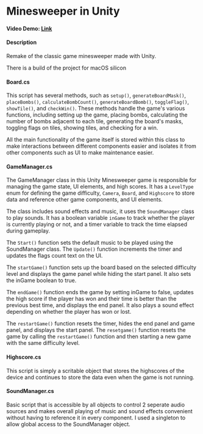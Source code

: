 # Minesweeper in Unity
#### Video Demo:  [Link](https://youtu.be/G5TW2uCUHPI)
#### Description
Remake of the classic game minesweeper made with Unity. 

There is a build of the project for macOS silicon

#### Board.cs
This script has several methods, such as `setup()`, `generateBoardMask()`, `placeBombs()`, `calculateBombCount()`, `generateBoardBomb()`, `toggleFlag()`, `showTile()`, and `checkWin()`. These methods handle the game's various functions, including setting up the game, placing bombs, calculating the number of bombs adjacent to each tile, generating the board's masks, toggling flags on tiles, showing tiles, and checking for a win.

All the main functionality of the game itself is stored within this class to make interactions between different components easier and isolates it from other components such as UI to make maintenance easier.

#### GameManager.cs
The GameManager class in this Unity Minesweeper game is responsible for managing the game state, UI elements, and high scores. It has a `LevelType` enum for defining the game difficulty, `Camera`, `Board`, and `Highscore` to store data and reference other game components, and UI elements.

The class includes sound effects and music, it uses the `SoundManager` class to play sounds. It has a boolean variable `inGame` to track whether the player is currently playing or not, and a timer variable to track the time elapsed during gameplay.

The `Start()` function sets the default music to be played using the SoundManager class. The `Update()` function increments the timer and updates the flags count text on the UI.

The `startGame()` function sets up the board based on the selected difficulty level and displays the game panel while hiding the start panel. It also sets the inGame boolean to true.

The `endGame()` function ends the game by setting inGame to false, updates the high score if the player has won and their time is better than the previous best time, and displays the end panel. It also plays a sound effect depending on whether the player has won or lost.

The `restartGame()` function resets the timer, hides the end panel and game panel, and displays the start panel. The `resetgame()` function resets the game by calling the `restartGame()` function and then starting a new game with the same difficulty level.

#### Highscore.cs
This script is simply a scritable object that stores the highscores of the device and continues to store the data even when the game is not running.

#### SoundManager.cs
Basic script that is accessible by all objects to control 2 seperate audio sources and makes overall playing of music and sound effects convenient without having to reference it in every component. I used a singleton to allow global access to the SoundManager object.